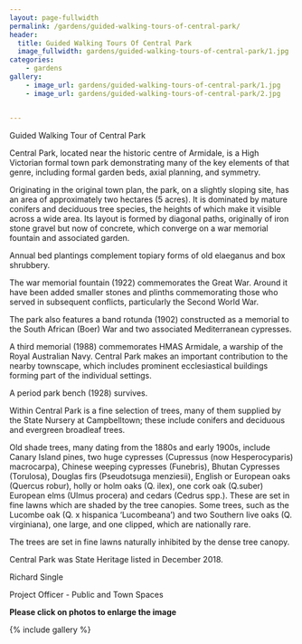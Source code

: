 ```yaml
---
layout: page-fullwidth
permalink: /gardens/guided-walking-tours-of-central-park/
header:
  title: Guided Walking Tours Of Central Park
  image_fullwidth: gardens/guided-walking-tours-of-central-park/1.jpg
categories:
    - gardens
gallery:
    - image_url: gardens/guided-walking-tours-of-central-park/1.jpg
    - image_url: gardens/guided-walking-tours-of-central-park/2.jpg


---
```


Guided Walking Tour of Central Park

Central Park, located near the historic centre of Armidale, is a High Victorian formal town park demonstrating many of the key elements of that genre, including formal garden beds, axial planning, and symmetry. 

Originating in the original town plan, the park, on a slightly sloping site, has an area of approximately two hectares (5 acres). It is dominated by mature conifers and deciduous tree species, the heights of which make it visible across a wide area. Its layout is formed by diagonal paths, originally of iron stone gravel but now of concrete, which converge on a war memorial fountain and associated garden. 

Annual bed plantings complement topiary forms of old elaeganus and box shrubbery.

The war memorial fountain (1922) commemorates the Great War. Around it have been added smaller stones and plinths commemorating those who served in subsequent conflicts, particularly the Second World War. 

The park also features a band rotunda (1902) constructed as a memorial to the South African (Boer) War and two associated Mediterranean cypresses. 

A third memorial (1988) commemorates HMAS Armidale, a warship of the Royal Australian Navy. Central Park makes an important contribution to the nearby townscape, which includes prominent ecclesiastical buildings forming part of the individual settings. 

A period park bench (1928) survives.

Within Central Park is a fine selection of trees, many of them supplied by the State Nursery at Campbelltown; these include conifers and deciduous and evergreen broadleaf trees. 

Old shade trees, many dating from the 1880s and early 1900s, include Canary Island pines, two huge cypresses (Cupressus (now Hesperocyparis) macrocarpa), Chinese weeping cypresses (Funebris), Bhutan Cypresses (Torulosa), Douglas firs (Pseudotsuga menziesii), English or European oaks (Quercus robur), holly or holm oaks (Q. ilex), one cork oak (Q.suber) European elms (Ulmus procera) and cedars (Cedrus spp.). These are set in fine lawns which are shaded by the tree canopies. Some trees, such as the Lucombe oak (Q. x hispanica ‘Lucombeana’) and two Southern live oaks (Q. virginiana), one large, and one clipped, which are nationally rare. 

The trees are set in fine lawns naturally inhibited by the dense tree canopy. 

Central Park was State Heritage listed in December 2018.

Richard Single

Project Officer - Public and Town Spaces

**Please click on photos to enlarge the image**

{% include gallery %}